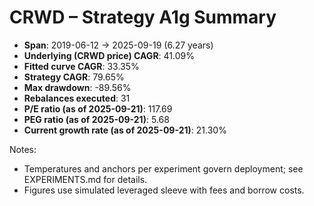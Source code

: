 # CRWD – Strategy A1g Summary

- **Span**: 2019-06-12 → 2025-09-19 (6.27 years)
- **Underlying (CRWD price) CAGR**: 41.09%
- **Fitted curve CAGR**: 33.35%
- **Strategy CAGR**: 79.65%
- **Max drawdown**: -89.56%
- **Rebalances executed**: 31
- **P/E ratio (as of 2025-09-21)**: 117.69
- **PEG ratio (as of 2025-09-21)**: 5.68
- **Current growth rate (as of 2025-09-21)**: 21.30%

Notes:

- Temperatures and anchors per experiment govern deployment; see EXPERIMENTS.md for details.
- Figures use simulated leveraged sleeve with fees and borrow costs.

